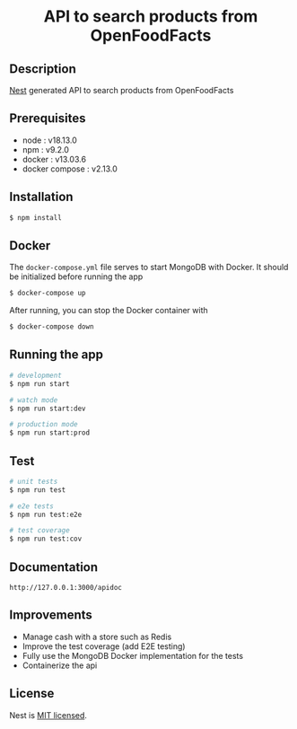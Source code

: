 <h1 align=center>API to search products from OpenFoodFacts</h1>

## Description

[Nest](https://github.com/nestjs/nest) generated API to search products from OpenFoodFacts

## Prerequisites

- node : v18.13.0
- npm : v9.2.0
- docker : v13.03.6
- docker compose : v2.13.0

## Installation

```bash
$ npm install
```

## Docker

The `docker-compose.yml` file serves to start MongoDB with Docker. It should be initialized before running the app

```bash
$ docker-compose up
```

After running, you can stop the Docker container with

```bash
$ docker-compose down
```

## Running the app

```bash
# development
$ npm run start

# watch mode
$ npm run start:dev

# production mode
$ npm run start:prod
```

## Test

```bash
# unit tests
$ npm run test

# e2e tests
$ npm run test:e2e

# test coverage
$ npm run test:cov
```

## Documentation

```
http://127.0.0.1:3000/apidoc

```

## Improvements

- Manage cash with a store such as Redis
- Improve the test coverage (add E2E testing)
- Fully use the MongoDB Docker implementation for the tests
- Containerize the api

## License

Nest is [MIT licensed](LICENSE).
